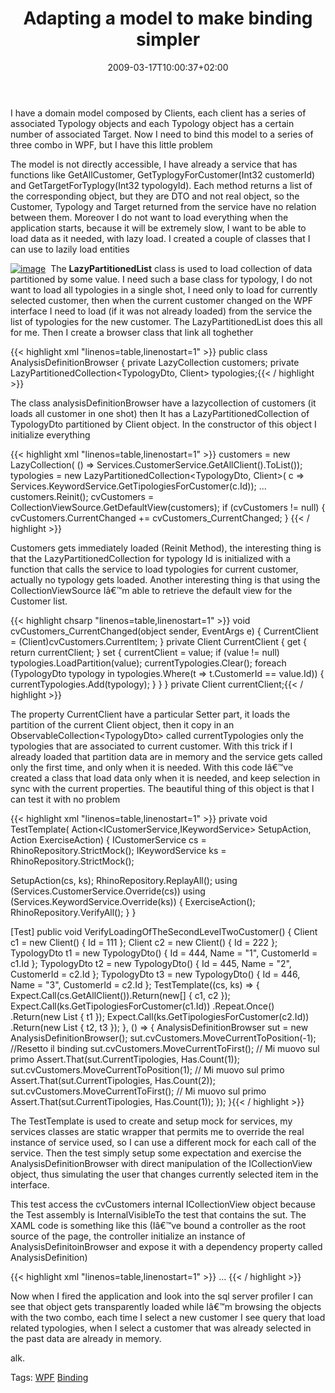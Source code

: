 ﻿---
title: "Adapting a model to make binding simpler"
description: ""
date: 2009-03-17T10:00:37+02:00
draft: false
tags: [NET framework,Software Architecture,WPF]
categories: [NET framework,Software Architecture,WPF]
---
I have a domain model composed by Clients, each client has a series of associated Typology objects and each Typology object has a certain number of associated Target. Now I need to bind this model to a series of three combo in WPF, but I have this little problem

The model is not directly accessible, I have already a service that has functions like GetAllCustomer, GetTyplogyForCustomer(Int32 customerId) and GetTargetForTyplogy(Int32 typologyId). Each method returns a list of the corresponding object, but they are DTO and not real object, so the Customer, Typology and Target returned from the service have no relation between them. Moreover I do not want to load everything when the application starts, because it will be extremely slow, I want to be able to load data as it needed, with lazy load. I created a couple of classes that I can use to lazily load entities

[![image](http://www.codewrecks.com/blog/wp-content/uploads/2009/03/image-thumb3.png "image")](http://www.codewrecks.com/blog/wp-content/uploads/2009/03/image3.png)  The  **LazyPartitionedList** class is used to load collection of data partitioned by some value. I need such a base class for typology, I do not want to load all typologies in a single shot, I need only to load for currently selected customer, then when the current customer changed on the WPF interface I need to load (if it was not already loaded) from the service the list of typologies for the new customer. The LazyPartitionedList does this all for me. Then I create a browser class that link all toghether

{{< highlight xml "linenos=table,linenostart=1" >}}
   public class AnalysisDefinitionBrowser
   {
      private LazyCollection<Client> customers;
      private LazyPartitionedCollection<TypologyDto, Client> typologies;{{< / highlight >}}

<!-- Code inserted with Steve Dunn's Windows Live Writer Code Formatter Plugin.  http://dunnhq.com -->

The class analysisDefinitionBrowser have a lazycollection of customers (it loads all customer in one shot) then It has a LazyPartitionedCollection of TypologyDto partitioned by Client object. In the constructor of this object I initialize everything

{{< highlight xml "linenos=table,linenostart=1" >}}
customers = new LazyCollection<Client>(
   () => Services.CustomerService.GetAllClient().ToList());
typologies = new LazyPartitionedCollection<TypologyDto, Client>(
  c => Services.KeywordService.GetTipologiesForCustomer(c.Id));
...
customers.Reinit();
cvCustomers = CollectionViewSource.GetDefaultView(customers);
if (cvCustomers != null)
{
  cvCustomers.CurrentChanged += cvCustomers_CurrentChanged;
}
{{< / highlight >}}

<!-- Code inserted with Steve Dunn's Windows Live Writer Code Formatter Plugin.  http://dunnhq.com -->

Customers gets immediately loaded (Reinit Method), the interesting thing is that the LazyPartitionedCollection for typology Id is initialized with a function that calls the service to load typologies for current customer, actually no typology gets loaded. Another interesting thing is that using the CollectionViewSource Iâ€™m able to retrieve the default view for the Customer list.

{{< highlight chsarp "linenos=table,linenostart=1" >}}
void cvCustomers_CurrentChanged(object sender, EventArgs e)
{
   CurrentClient = (Client)cvCustomers.CurrentItem;
}
private Client CurrentClient
{
   get { return currentClient; }
   set
   {
      currentClient = value;
      if (value != null)
         typologies.LoadPartition(value);
      currentTypologies.Clear();
      foreach (TypologyDto typology in typologies.Where(t => t.CustomerId == value.Id))
      {
         currentTypologies.Add(typology);
      }
   }
}
private Client currentClient;{{< / highlight >}}

<!-- Code inserted with Steve Dunn's Windows Live Writer Code Formatter Plugin.  http://dunnhq.com -->

The property CurrentClient have a particular Setter part, it loads the partition of the current Client object, then it copy in an ObservableCollection&lt;TypologyDto&gt; called currentTypologies only the typologies that are associated to current customer. With this trick if I already loaded that partition data are in memory and the service gets called only the first time, and only when it is needed. With this code Iâ€™ve created a class that load data only when it is needed, and keep selection in sync with the current properties. The beautiful thing of this object is that I can test it with no problem

{{< highlight xml "linenos=table,linenostart=1" >}}
private void TestTemplate(
   Action<ICustomerService,IKeywordService> SetupAction, 
   Action ExerciseAction)
{
   ICustomerService cs = RhinoRepository.StrictMock<ICustomerService>();
   IKeywordService ks = RhinoRepository.StrictMock<IKeywordService>();

   SetupAction(cs, ks);
   RhinoRepository.ReplayAll();
   using (Services.CustomerService.Override(cs))
   using (Services.KeywordService.Override(ks))
   {
      ExerciseAction();
      RhinoRepository.VerifyAll();
   }
}

[Test]
public void VerifyLoadingOfTheSecondLevelTwoCustomer()
{
   Client c1 = new Client() { Id = 111 };
   Client c2 = new Client() { Id = 222 };
   TypologyDto t1 = new TypologyDto() { Id = 444, Name = "1", CustomerId = c1.Id };
   TypologyDto t2 = new TypologyDto() { Id = 445, Name = "2", CustomerId = c2.Id };
   TypologyDto t3 = new TypologyDto() { Id = 446, Name = "3", CustomerId = c2.Id };
   TestTemplate((cs, ks) =>
   {
      Expect.Call(cs.GetAllClient()).Return(new[] { c1, c2 });
      Expect.Call(ks.GetTipologiesForCustomer(c1.Id))
        .Repeat.Once()
        .Return(new List<TypologyDto> { t1 });
      Expect.Call(ks.GetTipologiesForCustomer(c2.Id))
        .Return(new List<TypologyDto> { t2, t3 });
   },
    () =>
    {
       AnalysisDefinitionBrowser sut = new AnalysisDefinitionBrowser();
       sut.cvCustomers.MoveCurrentToPosition(-1); //Resetto il binding
       sut.cvCustomers.MoveCurrentToFirst(); // Mi muovo sul primo
       Assert.That(sut.CurrentTipologies, Has.Count(1));
       sut.cvCustomers.MoveCurrentToPosition(1); // Mi muovo sul primo
       Assert.That(sut.CurrentTipologies, Has.Count(2));
       sut.cvCustomers.MoveCurrentToFirst(); // Mi muovo sul primo
       Assert.That(sut.CurrentTipologies, Has.Count(1));
    });
}{{< / highlight >}}

<!-- Code inserted with Steve Dunn's Windows Live Writer Code Formatter Plugin.  http://dunnhq.com -->

The TestTemplate is used to create and setup mock for services, my services classes are static wrapper that permits me to override the real instance of service used, so I can use a different mock for each call of the service. Then the test simply setup some expectation and exercise the AnalysisDefinitionBrowser with direct manipulation of the ICollectionView object, thus simulating the user that changes currently selected item in the interface.

This test access the cvCustomers internal ICollectionView object because the Test assembly is InternalVisibleTo the test that contains the sut. The XAML code is something like this (Iâ€™ve bound a controller as the root source of the page, the controller initialize an instance of AnalysisDefinitoinBrowser and expose it with a dependency property called AnalysisDefinition)

{{< highlight xml "linenos=table,linenostart=1" >}}
<ComboBox DockPanel.Dock="Top" 
          ItemsSource="{Binding AnalysisDefinition.Customers}" 
          IsSynchronizedWithCurrentItem="True" 
          DisplayMemberPath="Name" 
          SelectedValuePath="Id"></ComboBox>
         ...
<ComboBox ItemsSource="{Binding AnalysisDefinition.CurrentTipologies}" 
          IsSynchronizedWithCurrentItem="True" 
          DisplayMemberPath="Name" 
          SelectedValuePath="Id" ></ComboBox>{{< / highlight >}}

<!-- Code inserted with Steve Dunn's Windows Live Writer Code Formatter Plugin.  http://dunnhq.com -->

Now when I fired the application and look into the sql server profiler I can see that object gets transparently loaded while Iâ€™m browsing the objects with the two combo, each time I select a new customer I see query that load related typologies, when I select a customer that was already selected in the past data are already in memory.

alk.

Tags: [WPF](http://technorati.com/tag/WPF) [Binding](http://technorati.com/tag/Binding)
